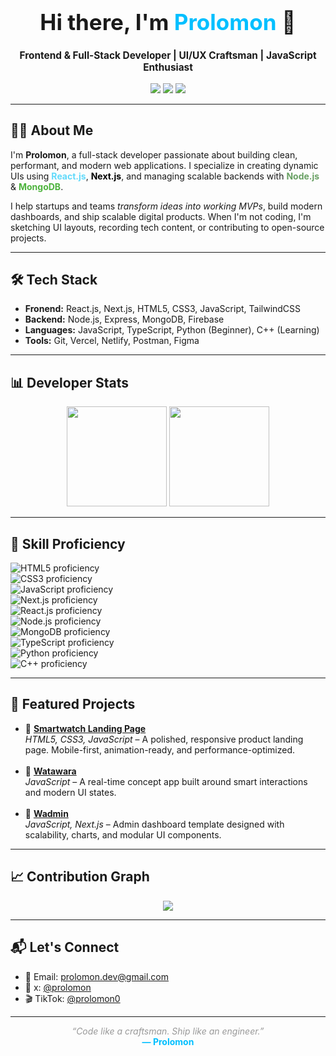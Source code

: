 <h1 align="center" style="font-size: 2.5em;">Hi there, I'm <span style="color:#00BFFF;">Prolomon</span> 👋</h1>

<p align="center" style="font-size: 1.1em;">
  <b>Frontend & Full-Stack Developer | UI/UX Craftsman | JavaScript Enthusiast</b>
</p>

<p align="center">
  <a href="https://github.com/Prolomon"><img src="https://img.shields.io/github/followers/Prolomon?label=Follow&style=social" /></a>
  <a href="https://tiktok.com/@prolomon0"><img src="https://img.shields.io/badge/TikTok-Prolomon0-black?logo=tiktok" /></a>
  <a href="mailto: taiwooyetade67@gmail.com"><img src="https://img.shields.io/badge/Email-taiwooyetade67@gmail.com-blue?style=flat&logo=gmail" /></a>
</p>

<hr/>

<h2>🧑‍💻 About Me</h2>
<p>
I'm <b>Prolomon</b>, a full-stack developer passionate about building clean, performant, and modern web applications.
I specialize in creating dynamic UIs using <b style="color:#61dafb;">React.js</b>, <b style="color:#000;">Next.js</b>, and managing scalable backends with <b style="color:#68A063;">Node.js</b> & <b style="color:#4DB33D;">MongoDB</b>.
</p>

<p>
I help startups and teams <i>transform ideas into working MVPs</i>, build modern dashboards, and ship scalable digital products.
When I'm not coding, I'm sketching UI layouts, recording tech content, or contributing to open-source projects.
</p>

<hr/>

<h2>🛠️ Tech Stack</h2>

<ul>
  <li><b>Fronend:</b> React.js, Next.js, HTML5, CSS3, JavaScript, TailwindCSS</li>
  <li><b>Backend:</b> Node.js, Express, MongoDB, Firebase</li>
  <li><b>Languages:</b> JavaScript, TypeScript, Python (Beginner), C++ (Learning)</li>
  <li><b>Tools:</b> Git, Vercel, Netlify, Postman, Figma</li>
</ul>

<hr/>

<h2>📊 Developer Stats</h2>

<p align="center">
  <img src="https://github-readme-stats.vercel.app/api?username=Prolomon&show_icons=true&theme=radical&hide=prs&count_private=true" height="160" />
  <img src="https://github-readme-stats.vercel.app/api/top-langs/?username=Prolomon&layout=compact&theme=radical&langs_count=6" height="160" />
</p>

<hr/>

<h2>🧠 Skill Proficiency</h2>

<div>
  <img src="https://progress-bar.xyz/90?title=HTML5&color=4CAF50" alt="HTML5 proficiency"/>
</div>

<div>
  <img src="https://progress-bar.xyz/80?title=CSS3&color=4CAF50" alt="CSS3 proficiency"/>
</div>

<div>
  <img src="https://progress-bar.xyz/80?title=JavaScript&color=4CAF50" alt="JavaScript proficiency"/>
</div>

<div>
  <img src="https://progress-bar.xyz/80?title=Next.js&color=4CAF50" alt="Next.js proficiency"/>
</div>

<div>
  <img src="https://progress-bar.xyz/80?title=React.js&color=4CAF50" alt="React.js proficiency"/>
</div>

<div>
  <img src="https://progress-bar.xyz/80?title=Node.js&color=4CAF50" alt="Node.js proficiency"/>
</div>

<div>
  <img src="https://progress-bar.xyz/70?title=MongoDB&color=FFC107" alt="MongoDB proficiency"/>
</div>

<div>
  <img src="https://progress-bar.xyz/65?title=TypeScript&color=FFC107" alt="TypeScript proficiency"/>
</div>

<div>
  <img src="https://progress-bar.xyz/50?title=Python&color=F44336" alt="Python proficiency"/>
</div>

<div>
  <img src="https://progress-bar.xyz/40?title=C++&color=F44336" alt="C++ proficiency"/>
</div>

<hr/>

<h2>💼 Featured Projects</h2>

<ul>
  <li>
    🔷 <a href="https://github.com/Prolomon/prolon-smartwatch-webpage"><b>Smartwatch Landing Page</b></a><br/>
    <i>HTML5, CSS3, JavaScript</i> – A polished, responsive product landing page. Mobile-first, animation-ready, and performance-optimized.
  </li>
  <br/>
  <li>
    🔷 <a href="https://github.com/Prolomon/watawara"><b>Watawara</b></a><br/>
    <i>JavaScript</i> – A real-time concept app built around smart interactions and modern UI states.
  </li>
  <br/>
  <li>
    🔷 <a href="https://github.com/Prolomon/wadmin"><b>Wadmin</b></a><br/>
    <i>JavaScript, Next.js</i> – Admin dashboard template designed with scalability, charts, and modular UI components.
  </li>
</ul>

<hr/>

<h2>📈 Contribution Graph</h2>

<p align="center">
  <img src="https://github-readme-activity-graph.cyclic.app/graph?username=Prolomon&theme=github-compact" />
</p>

<hr/>

<h2>📬 Let's Connect</h2>

<ul>
  <li>📧 Email: <a href="mailto:prolomon.dev@gmail.com">prolomon.dev@gmail.com</a></li>
  <li>📱 x: <a href="https://x.com/@prolomon">@prolomon</a></li>
  <li>🎬 TikTok: <a href="https://tiktok.com/@prolomon0">@prolomon0</a></li>
</ul>

<hr/>

<p align="center">
  <i style="color:#999;">“Code like a craftsman. Ship like an engineer.”</i><br/>
  <b style="color:#00BFFF;">— Prolomon</b>
</p>

